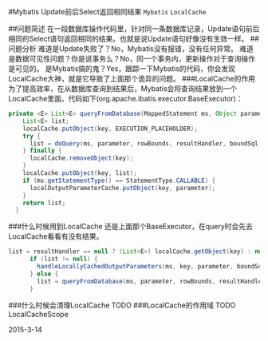 #Mybatis Update前后Select返回相同结果
`Mybatis` `LocalCache`

##问题简述
在一段数据库操作代码里，针对同一条数据库记录，Update语句前后相同的Select语句返回相同的结果。也就是说Update语句好像没有生效一样。
##问题分析
难道是Update失败了？No，Mybatis没有报错，没有任何异常。
难道是数据可见性问题？你是说事务么？No，同一个事务内，更新操作对于查询操作是可见的。
是Mybatis搞的鬼？Yes，跟踪一下Mybatis的代码，你会发现LocalCache大神，就是它导致了上面那个诡异的问题。
###LocalCache的作用
为了提高效率，在从数据库查询到结果后，Mybatis会将查询结果放到一个LocalCache里面。代码如下(org.apache.ibatis.executor.BaseExecutor)：
```Java
private <E> List<E> queryFromDatabase(MappedStatement ms, Object parameter, RowBounds rowBounds, ResultHandler resultHandler, CacheKey key, BoundSql boundSql) throws SQLException {
    List<E> list;
    localCache.putObject(key, EXECUTION_PLACEHOLDER);
    try {
      list = doQuery(ms, parameter, rowBounds, resultHandler, boundSql);
    } finally {
      localCache.removeObject(key);
    }
    localCache.putObject(key, list);
    if (ms.getStatementType() == StatementType.CALLABLE) {
      localOutputParameterCache.putObject(key, parameter);
    }
    return list;
  }
```
###什么时候用到LocalCache
还是上面那个BaseExecutor，在query时会先去LocalCache看看有没有结果。
```Java
list = resultHandler == null ? (List<E>) localCache.getObject(key) : null;
      if (list != null) {
        handleLocallyCachedOutputParameters(ms, key, parameter, boundSql);
      } else {
        list = queryFromDatabase(ms, parameter, rowBounds, resultHandler, key, boundSql);
      }
```
###什么时候会清理LocalCache
TODO
###LocalCache的作用域
TODO LocalCacheScope


2015-3-14
